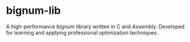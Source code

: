 # bignum-lib
A high-performance bignum library written in C and Assembly. Developed for learning and applying professional optimization techniques.
